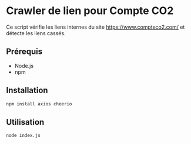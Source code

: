 # Crawler de lien pour Compte CO2

Ce script vérifie les liens internes du site https://www.compteco2.com/ et détecte les liens cassés.

## Prérequis

- Node.js
- npm

## Installation

```bash
npm install axios cheerio
```
## Utilisation
```bash
node index.js
```
